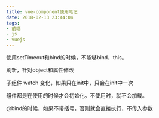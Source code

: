 ```yaml
---
title: vue-component使用笔记
date: 2018-02-13 23:44:04
tags:
- 前端
- js
- vuejs
---
```



使用setTimeout和bind的时候，不能够bind，this。

刷新，针对object和属性修改

子组件 watch 变化，如果只在init中，只会在init中一次

组件都是在使用的时候才会初始化。不使用时，就不会加载。

@bind的时候，如果不带括号，否则就会直接执行，不传入参数




